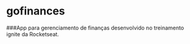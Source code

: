 <h1>gofinances</h1>

###App para gerenciamento de finanças desenvolvido no treinamento ignite da Rocketseat.
